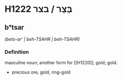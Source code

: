 # H1222 בְּצַר / בצר

## bᵉtsar

_(bets-ar' | beh-TSAHR | beh-TSAHR)_

### Definition

masculine noun; another form for [[H1220]]; gold; gold.

- precious ore, gold, ring-gold
